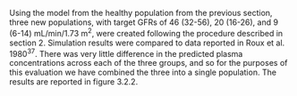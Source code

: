 Using the model from the healthy population from the previous section, three new populations, with target GFRs of 46 (32-56), 20 (16-26), and 9 (6-14) mL/min/1.73 m<sup>2</sup>, were created following the procedure described in section 2. Simulation results were compared to data reported in Roux et al. 1980<sup>37</sup>. There was very little difference in the predicted plasma concentrations across each of the three groups, and so for the purposes of this evaluation we have combined the three into a single population. The results are reported in figure 3.2.2.